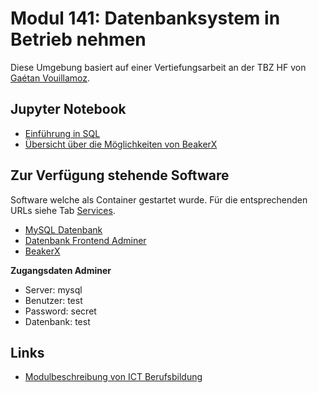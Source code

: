 # Modul 141: Datenbanksystem in Betrieb nehmen

Diese Umgebung basiert auf einer Vertiefungsarbeit an der TBZ HF von [Gaétan Vouillamoz](https://github.com/zoink1989/vertiefungsarbeit).

## Jupyter Notebook

* [Einführung in SQL](:32088/notebooks/work/M141_Einfuehrung.ipynb)
* [Übersicht über die Möglichkeiten von BeakerX](:32088/notebooks/StartHere.ipynb)


## Zur Verfügung stehende Software

Software welche als Container gestartet wurde. Für die entsprechenden URLs siehe Tab [Services](#Services).

* [MySQL Datenbank](https://www.mysql.com/de/)
* [Datenbank Frontend Adminer](https://www.adminer.org/)
* [BeakerX](http://beakerx.com/)

**Zugangsdaten Adminer**

* Server: mysql
* Benutzer: test
* Password: secret
* Datenbank: test

## Links

* [Modulbeschreibung von ICT Berufsbildung](https://cf.ict-berufsbildung.ch/modules.php?name=Mbk&a=20101&cmodnr=141&noheader=1)
